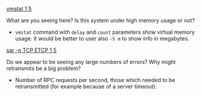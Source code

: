 
[vmstat 1 5](Linux-Labs/01-system-checking/step2/text)

What are you seeing here? Is this system under high memory usage or not?

- `vmstat` command with `delay` and `count` parameters show virtual memory usage. It would be better to user also `-S m` to show info in megabytes.


[sar -n TCP,ETCP 1 5](Linux-Labs/01-system-checking/step3/text)

Do we appear to be seeing any large numbers of errors? Why might retransmits be a big problem?

- Number  of  RPC  requests  per second, those which needed to be retransmitted (for example because of a server timeout).